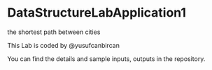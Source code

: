 # DataStructureLabApplication1
 the shortest path between cities

This Lab is coded by @yusufcanbircan

You can find the details and sample inputs, outputs in the repository. 